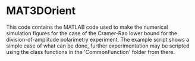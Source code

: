 # MAT3DOrient

This code contains the MATLAB code used to make the numerical simulation figures for the case of the Cramer-Rao lower bound for the division-of-amplitude polarimetry experiment. The example script shows a simple case of what can be done, further experimentation may be scripted using the class functions in the 'CommonFunction' folder from there.

